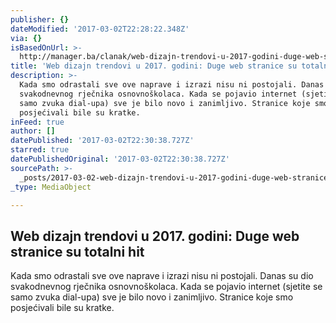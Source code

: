 ```yaml
---
publisher: {}
dateModified: '2017-03-02T22:28:22.348Z'
via: {}
isBasedOnUrl: >-
  http://manager.ba/clanak/web-dizajn-trendovi-u-2017-godini-duge-web-stranice-su-totalni-hit
title: 'Web dizajn trendovi u 2017. godini: Duge web stranice su totalni hit'
description: >-
  Kada smo odrastali sve ove naprave i izrazi nisu ni postojali. Danas su dio
  svakodnevnog rječnika osnovnoškolaca. Kada se pojavio internet (sjetite se
  samo zvuka dial-upa) sve je bilo novo i zanimljivo. Stranice koje smo
  posjećivali bile su kratke.
inFeed: true
author: []
datePublished: '2017-03-02T22:30:38.727Z'
starred: true
datePublishedOriginal: '2017-03-02T22:30:38.727Z'
sourcePath: >-
  _posts/2017-03-02-web-dizajn-trendovi-u-2017-godini-duge-web-stranice-su-tot.md
_type: MediaObject

---
```

<article style=""><h1>Web dizajn trendovi u 2017. godini: Duge web stranice su totalni hit</h1><p>Kada smo odrastali sve ove naprave i izrazi nisu ni postojali. Danas su dio svakodnevnog rječnika osnovnoškolaca. Kada se pojavio internet (sjetite se samo zvuka dial-upa) sve je bilo novo i zanimljivo. Stranice koje smo posjećivali bile su kratke.</p></article>